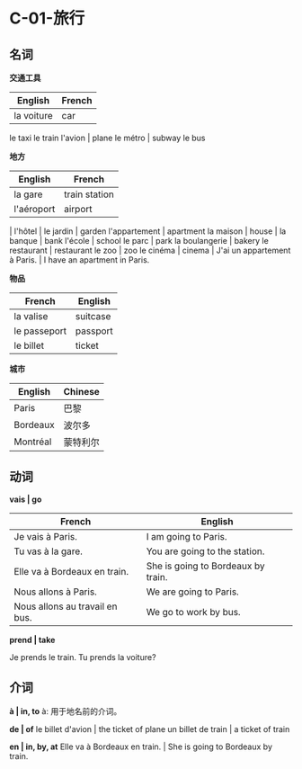﻿# C-01-旅行

## 名词

**交通工具**

English | French
---- | ----
la voiture | car
le taxi
le train
l'avion | plane
le métro | subway
le bus

**地方**

English | French
---- | ----
la gare | train station
l'aéroport | airport
 | 
l'hôtel | 
le jardin | garden
l'appartement | apartment
la maison | house
 | 
la banque | bank
l'école | school
le parc | park
la boulangerie | bakery
le restaurant | restaurant
le zoo | zoo
le cinéma | cinema
 | 
J'ai un appartement à Paris. | I have an apartment in Paris.

**物品**

French | English
---- | ----
la valise | suitcase
le passeport | passport
le billet | ticket

**城市**

English | Chinese
---- | ----
Paris | 巴黎
Bordeaux | 波尔多
Montréal | 蒙特利尔

## 动词

**vais | go**

French | English
---- | ----
Je vais à Paris. | I am going to Paris.
Tu vas à la gare. | You are going to the station.
Elle va à Bordeaux en train. | She is going to Bordeaux by train.
Nous allons à Paris. | We are going to Paris.
Nous allons au travail en bus. | We go to work by bus.

**prend | take**

Je prends le train.
Tu prends la voiture?

## 介词

**à | in, to**
à: 用于地名前的介词。

**de | of**
le billet d'avion | the ticket of plane
un billet de train | a ticket of train

**en | in, by, at**
Elle va à Bordeaux en train. | She is going to Bordeaux by train.

